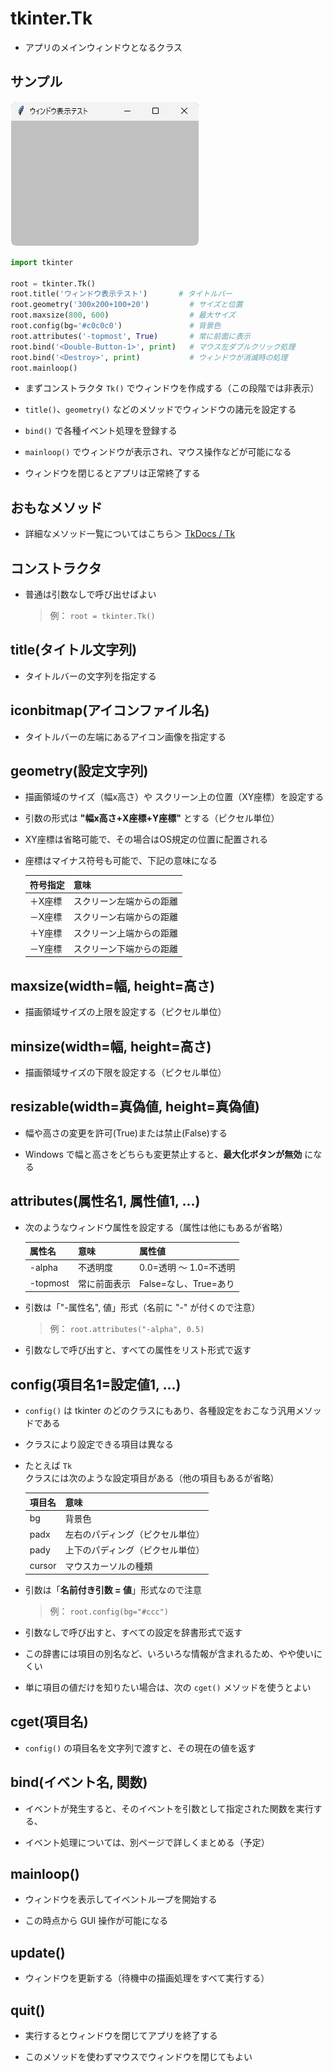 # tkinter.Tk
- アプリのメインウィンドウとなるクラス

## サンプル
![01-tk-01.pyのスクリーンショット](img/01-tk-01.png)

```python
import tkinter

root = tkinter.Tk()
root.title('ウィンドウ表示テスト')       # タイトルバー
root.geometry('300x200+100+20')         # サイズと位置
root.maxsize(800, 600)                  # 最大サイズ
root.config(bg='#c0c0c0')               # 背景色
root.attributes('-topmost', True)       # 常に前面に表示
root.bind('<Double-Button-1>', print)   # マウス左ダブルクリック処理
root.bind('<Destroy>', print)           # ウィンドウが消滅時の処理
root.mainloop()
```

- まずコンストラクタ `Tk()` でウィンドウを作成する（この段階では非表示）

- `title()`、`geometry()` などのメソッドでウィンドウの諸元を設定する

- `bind()` で各種イベント処理を登録する

- `mainloop()` でウィンドウが表示され、マウス操作などが可能になる

- ウィンドウを閉じるとアプリは正常終了する

## おもなメソッド
- 詳細なメソッド一覧についてはこちら＞ [TkDocs / Tk](https://tkdocs.com/pyref/tk.html)

## コンストラクタ
- 普通は引数なしで呼び出せばよい

    > 例： `root = tkinter.Tk()`


## title(タイトル文字列)
- タイトルバーの文字列を指定する

## iconbitmap(アイコンファイル名)
- タイトルバーの左端にあるアイコン画像を指定する

## geometry(設定文字列)
- 描画領域のサイズ（幅x高さ）や スクリーン上の位置（XY座標）を設定する

- 引数の形式は **"幅x高さ+X座標+Y座標"** とする（ピクセル単位）

- XY座標は省略可能で、その場合はOS規定の位置に配置される

- 座標はマイナス符号も可能で、下記の意味になる

    |符号指定|意味|
    |---|---|
    |＋X座標 |スクリーン左端からの距離|
    |－X座標 |スクリーン右端からの距離|
    |＋Y座標 |スクリーン上端からの距離|
    |－Y座標 |スクリーン下端からの距離|

## maxsize(width=幅, height=高さ)
- 描画領域サイズの上限を設定する（ピクセル単位）

## minsize(width=幅, height=高さ)
- 描画領域サイズの下限を設定する（ピクセル単位）

## resizable(width=真偽値, height=真偽値)
- 幅や高さの変更を許可(True)または禁止(False)する

- Windows で幅と高さをどちらも変更禁止すると、**最大化ボタンが無効** になる

## attributes(属性名1, 属性値1, ...)
- 次のようなウィンドウ属性を設定する（属性は他にもあるが省略）

    |属性名|意味|属性値|
    |---|---|---|
    |-alpha|不透明度|0.0=透明 ～ 1.0=不透明|
    |-topmost|常に前面表示|False=なし、True=あり|

- 引数は「"-属性名", 値」形式（名前に "-" が付くので注意）

    > 例： `root.attributes("-alpha", 0.5)`

- 引数なしで呼び出すと、すべての属性をリスト形式で返す

## config(項目名1=設定値1, ...)
- `config()` は tkinter のどのクラスにもあり、各種設定をおこなう汎用メソッドである

- クラスにより設定できる項目は異なる

- たとえば `Tk` クラスには次のような設定項目がある（他の項目もあるが省略）

    |項目名|意味|
    |---|---|
    |bg|背景色|
    |padx|左右のパディング（ピクセル単位）|
    |pady|上下のパディング（ピクセル単位）|
    |cursor|マウスカーソルの種類|

- 引数は「**名前付き引数 = 値**」形式なので注意

    > 例： `root.config(bg="#ccc")`

- 引数なしで呼び出すと、すべての設定を辞書形式で返す

- この辞書には項目の別名など、いろいろな情報が含まれるため、やや使いにくい

- 単に項目の値だけを知りたい場合は、次の `cget()` メソッドを使うとよい

## cget(項目名)
- `config()` の項目名を文字列で渡すと、その現在の値を返す

## bind(イベント名, 関数)
- イベントが発生すると、そのイベントを引数として指定された関数を実行する、

- イベント処理については、別ページで詳しくまとめる（予定）

## mainloop()
- ウィンドウを表示してイベントループを開始する

- この時点から GUI 操作が可能になる

## update()
- ウィンドウを更新する（待機中の描画処理をすべて実行する）

## quit()
- 実行するとウィンドウを閉じてアプリを終了する

- このメソッドを使わずマウスでウィンドウを閉じてもよい
